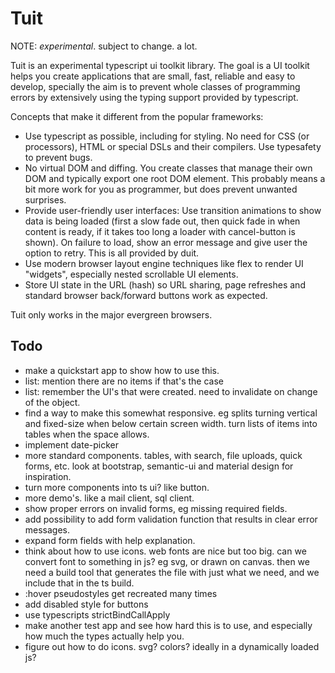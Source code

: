 # Tuit

NOTE: *experimental*. subject to change. a lot.

Tuit is an experimental typescript ui toolkit library. The goal is
a UI toolkit helps you create applications that are small, fast,
reliable and easy to develop, specially the aim is to prevent whole
classes of programming errors by extensively using the typing support
provided by typescript.

Concepts that make it different from the popular frameworks:

- Use typescript as possible, including for styling. No need for
  CSS (or processors), HTML or special DSLs and their compilers. Use
  typesafety to prevent bugs.
- No virtual DOM and diffing. You create classes that manage their
  own DOM and typically export one root DOM element. This probably
  means a bit more work for you as programmer, but does prevent
  unwanted surprises.
- Provide user-friendly user interfaces: Use transition animations
  to show data is being loaded (first a slow fade out, then quick
  fade in when content is ready, if it takes too long a loader with
  cancel-button is shown). On failure to load, show an error message
  and give user the option to retry. This is all provided by duit.
- Use modern browser layout engine techniques like flex to render
  UI "widgets", especially nested scrollable UI elements.
- Store UI state in the URL (hash) so URL sharing, page refreshes
  and standard browser back/forward buttons work as expected.

Tuit only works in the major evergreen browsers.


## Todo

- make a quickstart app to show how to use this.
- list: mention there are no items if that's the case
- list: remember the UI's that were created. need to invalidate on change of the object.
- find a way to make this somewhat responsive. eg splits turning vertical and fixed-size when below certain screen width. turn lists of items into tables when the space allows.
- implement date-picker
- more standard components. tables, with search, file uploads, quick forms, etc. look at bootstrap, semantic-ui and material design for inspiration.
- turn more components into ts ui? like button.
- more demo's. like a mail client, sql client.
- show proper errors on invalid forms, eg missing required fields.
- add possibility to add form validation function that results in clear error messages.
- expand form fields with help explanation.
- think about how to use icons. web fonts are nice but too big. can we convert font to something in js? eg svg, or drawn on canvas. then we need a build tool that generates the file with just what we need, and we include that in the ts build.
- :hover pseudostyles get recreated many times
- add disabled style for buttons
- use typescripts strictBindCallApply
- make another test app and see how hard this is to use, and especially how much the types actually help you.
- figure out how to do icons. svg? colors? ideally in a dynamically loaded js?
